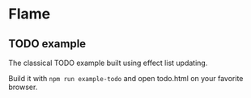 # Flame

## TODO example

The classical TODO example built using effect list updating.

Build it with `npm run example-todo` and open todo.html on your favorite browser.